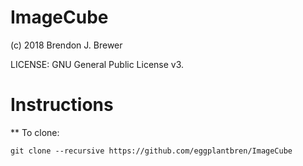 ImageCube
=========

(c) 2018 Brendon J. Brewer

LICENSE: GNU General Public License v3.


Instructions
============

** To clone:

```
git clone --recursive https://github.com/eggplantbren/ImageCube
```
